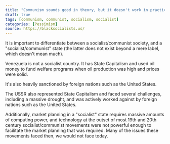 ```yaml
---
title: "Communism sounds good in theory, but it doesn't work in practice. Just look at countries like Venezuela. Look at what happened in Russia (the USSR)."
draft: true
tags: [communism, communist, socialism, socialist]
categories: [Pessimism]
source: https://blacksocialists.us/
---
```


It is important to differentiate between a socialist/communist society, and a "socialist/communist" state (the latter does not exist beyond a mere label, which doesn't mean much).  
  
Venezuela is not a socialist country. It has State Capitalism and used oil money to fund welfare programs when oil production was high and prices were solid.  
  
It's also heavily sanctioned by foreign nations such as the United States.  
  
The USSR also represented State Capitalism and faced several challenges, including a massive drought, and was actively worked against by foreign nations such as the United States.  
  
Additionally, market planning in a "socialist" state requires massive amounts of computing power, and technology at the outset of most 19th and 20th century socialist/communist movements were not powerful enough to facilitate the market planning that was required. Many of the issues these movements faced then, we would not face today.

